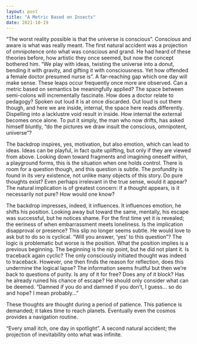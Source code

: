 ```yaml
---
layout: post
title: "A Metric Based on Insects"
date: 2021-10-19
---
```


“The worst reality possible is that the universe is conscious”. Conscious and aware is what was really meant. The first natural accident was a projection of omnipotence onto what was conscious and grand. He had heard of these theories before, how artistic they once seemed, but now the concept bothered him. “We play with ideas, twisting the universe into a donut, bending it with gravity, and gifting it with consciousness. Yet how offended a female doctor presumed nurse is”. A far-reaching gap which one day will make sense. These leaps occur frequently once more are observed. Can a metric based on semantics be meaningfully applied? The space between semi-colons will incrementally fascinate. How does a doctor relate to pedagogy? Spoken out loud it is at once discarded. Out loud is out there though, and here we are inside, internal, the space here reads differently. Dispelling into a lacklustre void result in inside. How internal the external becomes once alone. To put it simply, the man who now drifts, has asked himself bluntly, “do the pictures we draw insult the conscious, omnipotent, universe”?

The backdrop inspires, yes, motivation, but also emotion, which can lead to ideas. Ideas can be playful, in fact quite uplifting, but only if they are viewed from above. Looking down toward fragments and imagining oneself within, a playground forms, this is the situation when one holds control. There is room for a question though, and this question is subtle. The profundity is found in its very existence, not unlike many objects of this story. Do pure thoughts exist? Even perhaps irrelevant in the true sense, would it appear? The natural implication is of greatest concern: if a thought appears, is it necessarily not pure? How would one know?

The backdrop impresses, indeed, it influences. It influences emotion, he shifts his position. Looking away but toward the same, mentally, his escape was successful, but he notices shame. For the first time yet it is revealed; the eeriness of when embarrassment meets loneliness. Is the implication disapproval or presence? This slip no longer seems subtle. He would love to ask but to do so is cyclical. “Will you answer, ‘yes’ to this question”? The logic is problematic but worse is the position. What the position implies is a previous beginning. The beginning is the nip point, but he did not plant it. Is traceback again cyclic? The only consciously initiated thought was indeed to traceback. However, one then finds the reason for reflection, does this undermine the logical lapse? The information seems fruitful but then we’re back to questions of purity. Is any of it for free? Does any of it block? Has he already ruined his chance of escape? He should only consider what can be deemed. “Damned if you do and damned if you don’t, I guess… so do and hope? I mean probably...”

These thoughts are thought during a period of patience. This patience is demanded; it takes time to reach planets. Eventually even the cosmos provides a navigation routine.

 “Every small itch, one day in spotlight”. A second natural accident; the projection of inevitability onto what was infinite. 
